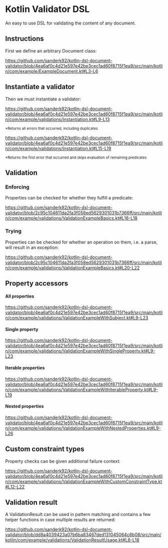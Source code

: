 # Kotlin Validator DSL
An easy to use DSL for validating the content of any document.

## Instructions

First we define an arbitrary Document class:

https://github.com/sanderk92/kotlin-dsl-document-validator/blob/4ea6af0c4d21e597e42be3cec1ad60f8715f1ea9/src/main/kotlin/com/example/ExampleDocument.kt#L3-L6

## Instantiate a validator

Then we must instantiate a validator:

https://github.com/sanderk92/kotlin-dsl-document-validator/blob/4ea6af0c4d21e597e42be3cec1ad60f8715f1ea9/src/main/kotlin/com/example/validations/Instantiation.kt#L9-L13

<sup>*Returns all errors that occurred, including duplicates<sup>

https://github.com/sanderk92/kotlin-dsl-document-validator/blob/4ea6af0c4d21e597e42be3cec1ad60f8715f1ea9/src/main/kotlin/com/example/validations/Instantiation.kt#L15-L19

<sup>*Returns the first error that occurred and skips evaluation of remaining predicates<sup>

## Validation

### Enforcing

Properties can be checked for whether they fulfill a predicate:

https://github.com/sanderk92/kotlin-dsl-document-validator/blob/2c95c104611da2fa3f058ed5629301031b7366ff/src/main/kotlin/com/example/validations/ValidationExampleBasics.kt#L16-L18

### Trying

Properties can be checked for whether an operation on them, i.e. a parse, will result in an exception:

https://github.com/sanderk92/kotlin-dsl-document-validator/blob/2c95c104611da2fa3f058ed5629301031b7366ff/src/main/kotlin/com/example/validations/ValidationExampleBasics.kt#L20-L22
## Property accessors

#### All properties

https://github.com/sanderk92/kotlin-dsl-document-validator/blob/4ea6af0c4d21e597e42be3cec1ad60f8715f1ea9/src/main/kotlin/com/example/validations/ValidationExampleWithSubject.kt#L9-L23

#### Single property

https://github.com/sanderk92/kotlin-dsl-document-validator/blob/4ea6af0c4d21e597e42be3cec1ad60f8715f1ea9/src/main/kotlin/com/example/validations/ValidationExampleWithSingleProperty.kt#L9-L23

#### Iterable properties

https://github.com/sanderk92/kotlin-dsl-document-validator/blob/4ea6af0c4d21e597e42be3cec1ad60f8715f1ea9/src/main/kotlin/com/example/validations/ValidationExampleWithIterableProperty.kt#L9-L19

#### Nested properties

https://github.com/sanderk92/kotlin-dsl-document-validator/blob/4ea6af0c4d21e597e42be3cec1ad60f8715f1ea9/src/main/kotlin/com/example/validations/ValidationExampleWithNestedProperties.kt#L9-L26

## Custom constraint types

Property checks can be given additional failure context:

https://github.com/sanderk92/kotlin-dsl-document-validator/blob/4ea6af0c4d21e597e42be3cec1ad60f8715f1ea9/src/main/kotlin/com/example/validations/ValidationExampleWithCustomConstraintType.kt#L12-L22

## Validation result

A ValidationResult can be used in pattern matching and contains a few helper functions in case multiple results are returned:

https://github.com/sanderk92/kotlin-dsl-document-validator/blob/dd8a4039423a07b6ba83467ded131045064c6b08/src/main/kotlin/com/example/validations/ValidationResultUsage.kt#L8-L18